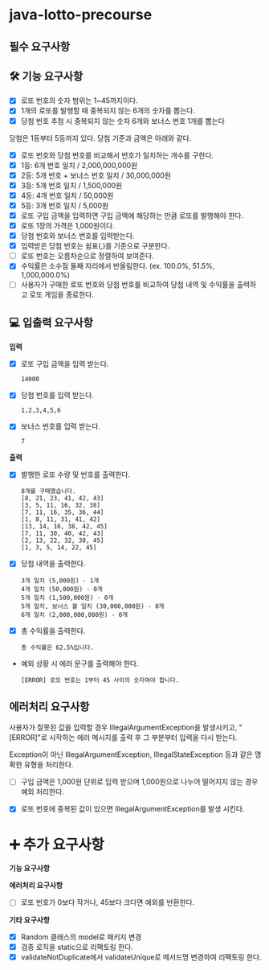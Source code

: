 # java-lotto-precourse

## 필수 요구사항

## 🛠️ 기능 요구사항
- [x]  로또 번호의 숫자 범위는 1~45까지이다.
- [x]  1개의 로또를 발행할 때 중복되지 않는 6개의 숫자를 뽑는다.
- [x]  당첨 번호 추첨 시 중복되지 않는 숫자 6개와 보너스 번호 1개를 뽑는다

당첨은 1등부터 5등까지 있다. 당첨 기준과 금액은 아래와 같다.
- [x]  로또 번호와 당첨 번호를 비교해서 번호가 일치하는 개수를 구한다.
- [x]  1등: 6개 번호 일치 / 2,000,000,000원
- [x]  2등: 5개 번호 + 보너스 번호 일치 / 30,000,000원
- [x]  3등: 5개 번호 일치 / 1,500,000원
- [x]  4등: 4개 번호 일치 / 50,000원
- [x]  5등: 3개 번호 일치 / 5,000원
- [x]  로또 구입 금액을 입력하면 구입 금액에 해당하는 만큼 로또를 발행해야 한다.
- [x]  로또 1장의 가격은 1,000원이다.
- [x]  당첨 번호와 보너스 번호를 입력받는다.
- [x]  입력받은 당첨 번호는 쉼표(,)를 기준으로 구분한다.
- [ ]  로또 번호는 오름차순으로 정렬하여 보여준다.
- [x]  수익률은 소수점 둘째 자리에서 반올림한다. (ex. 100.0%, 51.5%, 1,000,000.0%)
- [ ]  사용자가 구매한 로또 번호와 당첨 번호를 비교하여 당첨 내역 및 수익률을 출력하고 로또 게임을 종료한다.

## 💻 입출력 요구사항


**입력**

- [x] 로또 구입 금액을 입력 받는다.
  ```
  14000
  ```

- [x] 당첨 번호를 입력 받는다.
  ```
  1,2,3,4,5,6
  ```

- [x] 보너스 번호를 입력 받는다.
  ```
  7
  ```

**출력**

- [x] 발행한 로또 수량 및 번호를 출력한다.
  ```
  8개를 구매했습니다.
  [8, 21, 23, 41, 42, 43]
  [3, 5, 11, 16, 32, 38]
  [7, 11, 16, 35, 36, 44]
  [1, 8, 11, 31, 41, 42]
  [13, 14, 16, 38, 42, 45]
  [7, 11, 30, 40, 42, 43]
  [2, 13, 22, 32, 38, 45]
  [1, 3, 5, 14, 22, 45]
  ```

- [x] 당첨 내역을 출력한다.

  ```
  3개 일치 (5,000원) - 1개
  4개 일치 (50,000원) - 0개
  5개 일치 (1,500,000원) - 0개
  5개 일치, 보너스 볼 일치 (30,000,000원) - 0개
  6개 일치 (2,000,000,000원) - 0개
  ```

- [x] 총 수익률을 출력한다.
  ```
  총 수익률은 62.5%입니다.
   ```

- 예외 상황 시 에러 문구를 출력해야 한다.
  ```
  [ERROR] 로또 번호는 1부터 45 사이의 숫자여야 합니다.
  ```

## 에러처리 요구사항
사용자가 잘못된 값을 입력할 경우 IllegalArgumentException을 발생시키고, "[ERROR]"로 시작하는 에러 메시지를 출력 후 그 부분부터 입력을 다시 받는다.

Exception이 아닌 IllegalArgumentException, IllegalStateException 등과 같은 명확한 유형을 처리한다.
- [ ]  구입 금액은 1,000원 단위로 입력 받으며 1,000원으로 나누어 떨어지지 않는 경우 예외 처리한다.
- [x]  로또 번호에 중복된 값이 있으면 IllegalArgumentException를 발생 시킨다.




# ➕ 추가 요구사항
**기능 요구사항**

**에러처리 요구사항**
- [ ] 로또 번호가 0보다 작거나, 45보다 크다면 예외를 반환한다.

**기타 요구사항**
- [x] Random 클래스의 model로 패키지 변경
- [x] 검증 로직을 static으로 리팩토링 한다.
- [x] validateNotDuplicate에서 validateUnique로 메서드명 변경하여 리팩토링 한다.